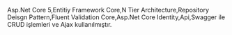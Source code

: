 Asp.Net Core 5,Entitiy Framework Core,N Tier Architecture,Repository Deisgn Pattern,Fluent Validation Core,Asp.Net Core Identity,Api,Swagger ile CRUD işlemleri ve Ajax kullanılmıştır.
